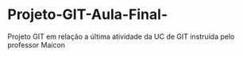 # Projeto-GIT-Aula-Final-
Projeto GIT em relação a última atividade da UC de GIT instruída pelo professor Maicon
